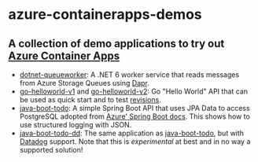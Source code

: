 # azure-containerapps-demos

## A collection of demo applications to try out [Azure Container Apps](https://azure.microsoft.com/en-us/services/container-apps/)

- [dotnet-queueworker](https://github.com/joergjo/azure-containerapps-demos/tree/main/dotnet-queueworker): A .NET 6 worker service that reads messages from Azure Storage Queues using [Dapr](http://dapr.io).
- [go-helloworld-v1](https://github.com/joergjo/azure-containerapps-demos/tree/main/go-helloworld-v1) and [go-helloworld-v2](https://github.com/joergjo/azure-containerapps-demos/tree/main/go-helloworld-v2): 
Go "Hello World" API that can be used as quick start and to test [revisions](https://docs.microsoft.com/en-us/azure/container-apps/revisions).
- [java-boot-todo](https://github.com/joergjo/azure-containerapps-demos/tree/main/java-boot-todo): A simple Spring Boot API that uses JPA Data to access PostgreSQL adopted from [Azure' Spring Boot docs](https://docs.microsoft.com/en-us/azure/developer/java/spring-framework/configure-spring-data-jpa-with-azure-postgresql). This shows how to use structured logging with JSON.
- [java-boot-todo-dd](https://github.com/joergjo/azure-containerapps-demos/tree/main/java-boot-todo-dd): The same application as [java-boot-todo](https://github.com/joergjo/azure-containerapps-demos/tree/main/java-boot-todo),
but with [Datadog](https://www.datadoghq.com) support. Note that this is *experimental* at best and in no way a supported solution! 
